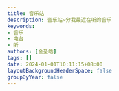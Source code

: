 ```yaml
---
title: 音乐站
description: 音乐站~分我最近在听的音乐
keywords:
- 音乐
- 电台
- 听
authors: [金圣皓]
tags: []
date: 2024-01-01T10:11:15+08:00
layoutBackgroundHeaderSpace: false
groupByYear: false
---
```

<br/><br/>